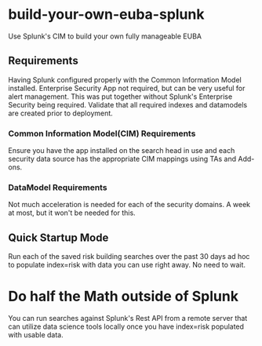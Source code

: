 # build-your-own-euba-splunk
Use Splunk's CIM to build your own fully manageable EUBA
## Requirements
Having Splunk configured properly with the Common Information Model installed. Enterprise Security App not required, but can be very useful for alert management. This was put together without Splunk's Enterprise Security being required. Validate that all required indexes and datamodels are created prior to deployment.
### Common Information Model(CIM) Requirements
Ensure you have the app installed on the search head in use and each security data source has the appropriate CIM mappings using TAs and Add-ons.
### DataModel Requirements
Not much acceleration is needed for each of the security domains. A week at most, but it won't be needed for this.
## Quick Startup Mode
Run each of the saved risk building searches over the past 30 days ad hoc to populate index=risk with data you can use right away. No need to wait.
# Do half the Math outside of Splunk
You can run searches against Splunk's Rest API from a remote server that can utilize data science tools locally once you have index=risk populated with usable data. 
